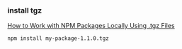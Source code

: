 ### install tgz


[How to Work with NPM Packages Locally Using .tgz Files](https://rimdev.io/npm-packages-and-tgz-files/ "How to Work with NPM Packages Locally Using .tgz Files")




```shell
npm install my-package-1.1.0.tgz
```
